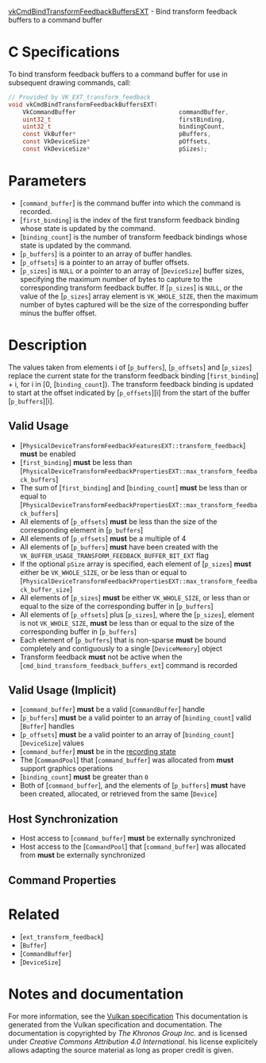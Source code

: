 [vkCmdBindTransformFeedbackBuffersEXT](https://www.khronos.org/registry/vulkan/specs/1.3-extensions/man/html/vkCmdBindTransformFeedbackBuffersEXT.html) - Bind transform feedback buffers to a command buffer

# C Specifications
To bind transform feedback buffers to a command buffer for use in subsequent
drawing commands, call:
```c
// Provided by VK_EXT_transform_feedback
void vkCmdBindTransformFeedbackBuffersEXT(
    VkCommandBuffer                             commandBuffer,
    uint32_t                                    firstBinding,
    uint32_t                                    bindingCount,
    const VkBuffer*                             pBuffers,
    const VkDeviceSize*                         pOffsets,
    const VkDeviceSize*                         pSizes);
```

# Parameters
- [`command_buffer`] is the command buffer into which the command is recorded.
- [`first_binding`] is the index of the first transform feedback binding whose state is updated by the command.
- [`binding_count`] is the number of transform feedback bindings whose state is updated by the command.
- [`p_buffers`] is a pointer to an array of buffer handles.
- [`p_offsets`] is a pointer to an array of buffer offsets.
- [`p_sizes`] is `NULL` or a pointer to an array of [`DeviceSize`] buffer sizes, specifying the maximum number of bytes to capture to the corresponding transform feedback buffer. If [`p_sizes`] is `NULL`, or the value of the [`p_sizes`] array element is `VK_WHOLE_SIZE`, then the maximum number of bytes captured will be the size of the corresponding buffer minus the buffer offset.

# Description
The values taken from elements i of [`p_buffers`], [`p_offsets`] and
[`p_sizes`] replace the current state for the transform feedback binding
[`first_binding`] +  i, for i in [0,
[`binding_count`]).
The transform feedback binding is updated to start at the offset indicated
by [`p_offsets`][i] from the start of the buffer [`p_buffers`][i].
## Valid Usage
-  [`PhysicalDeviceTransformFeedbackFeaturesEXT::transform_feedback`] **must**  be enabled
-  [`first_binding`] **must**  be less than [`PhysicalDeviceTransformFeedbackPropertiesEXT::max_transform_feedback_buffers`]
-    The sum of [`first_binding`] and [`binding_count`] **must**  be less than or equal to [`PhysicalDeviceTransformFeedbackPropertiesEXT::max_transform_feedback_buffers`]
-    All elements of [`p_offsets`] **must**  be less than the size of the corresponding element in [`p_buffers`]
-    All elements of [`p_offsets`] **must**  be a multiple of 4
-    All elements of [`p_buffers`] **must**  have been created with the `VK_BUFFER_USAGE_TRANSFORM_FEEDBACK_BUFFER_BIT_EXT` flag
-    If the optional `pSize` array is specified, each element of [`p_sizes`] **must**  either be `VK_WHOLE_SIZE`, or be less than or equal to [`PhysicalDeviceTransformFeedbackPropertiesEXT::max_transform_feedback_buffer_size`]
-    All elements of [`p_sizes`] **must**  be either `VK_WHOLE_SIZE`, or less than or equal to the size of the corresponding buffer in [`p_buffers`]
-    All elements of [`p_offsets`] plus [`p_sizes`], where the [`p_sizes`], element is not `VK_WHOLE_SIZE`,  **must**  be less than or equal to the size of the corresponding buffer in [`p_buffers`]
-    Each element of [`p_buffers`] that is non-sparse  **must**  be bound completely and contiguously to a single [`DeviceMemory`] object
-    Transform feedback  **must**  not be active when the [`cmd_bind_transform_feedback_buffers_ext`] command is recorded

## Valid Usage (Implicit)
-  [`command_buffer`] **must**  be a valid [`CommandBuffer`] handle
-  [`p_buffers`] **must**  be a valid pointer to an array of [`binding_count`] valid [`Buffer`] handles
-  [`p_offsets`] **must**  be a valid pointer to an array of [`binding_count`][`DeviceSize`] values
-  [`command_buffer`] **must**  be in the [recording state]()
-    The [`CommandPool`] that [`command_buffer`] was allocated from  **must**  support graphics operations
-  [`binding_count`] **must**  be greater than `0`
-    Both of [`command_buffer`], and the elements of [`p_buffers`] **must**  have been created, allocated, or retrieved from the same [`Device`]

## Host Synchronization
- Host access to [`command_buffer`] **must**  be externally synchronized
- Host access to the [`CommandPool`] that [`command_buffer`] was allocated from  **must**  be externally synchronized

## Command Properties

# Related
- [`ext_transform_feedback`]
- [`Buffer`]
- [`CommandBuffer`]
- [`DeviceSize`]

# Notes and documentation
For more information, see the [Vulkan specification](https://www.khronos.org/registry/vulkan/specs/1.3-extensions/html/vkspec.html)
This documentation is generated from the Vulkan specification and documentation.
The documentation is copyrighted by *The Khronos Group Inc.* and is licensed under *Creative Commons Attribution 4.0 International*.
his license explicitely allows adapting the source material as long as proper credit is given.
        